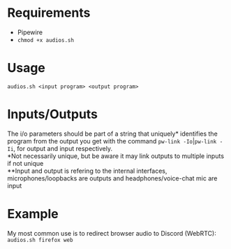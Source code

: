 # Requirements
- Pipewire
- `chmod +x audios.sh`

# Usage
`audios.sh <input program> <output program>` <br />

# Inputs/Outputs
The i/o parameters should be part of a string that uniquely* identifies the program from the output you get with the command `pw-link -Io`|`pw-link -Ii`, for output and input respectively. <br />
*Not necessarily unique, but be aware it may link outputs to multiple inputs if not unique <br />
**Input and output is refering to the internal interfaces, microphones/loopbacks are outputs and headphones/voice-chat mic are input

# Example
My most common use is to redirect browser audio to Discord (WebRTC): <br />
`audios.sh firefox web`
